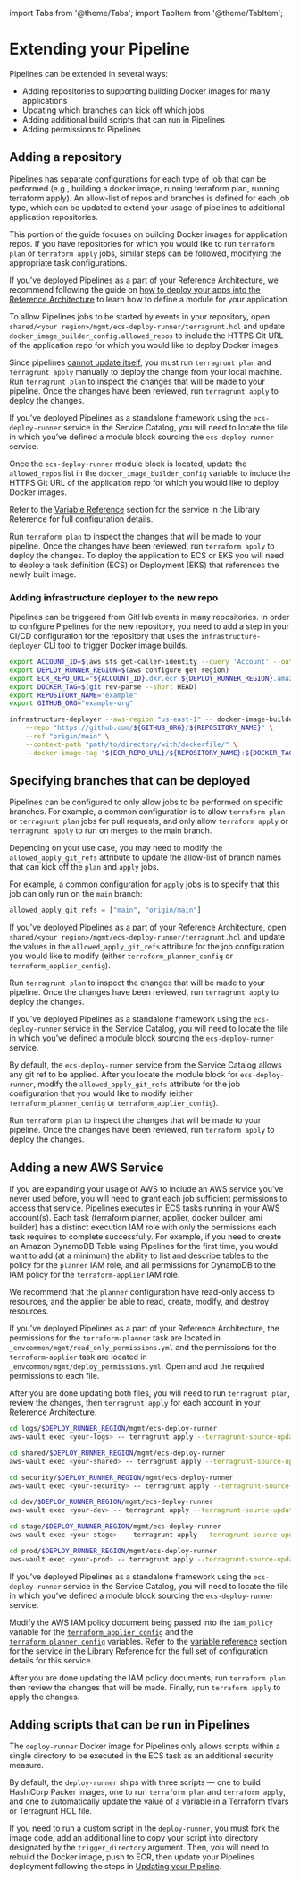 import Tabs from '@theme/Tabs';
import TabItem from '@theme/TabItem';

# Extending your Pipeline

Pipelines can be extended in several ways:
- Adding repositories to supporting building Docker images for many applications
- Updating which branches can kick off which jobs
- Adding additional build scripts that can run in Pipelines
- Adding permissions to Pipelines


## Adding a repository

Pipelines has separate configurations for each type of job that can be performed (e.g., building a docker image, running terraform plan, running terraform apply). An allow-list of repos and branches is defined for each job type, which can be updated to extend your usage of pipelines to additional application repositories.

This portion of the guide focuses on building Docker images for application repos. If you have repositories for which you would like to run `terraform plan` or `terraform apply` jobs, similar steps can be followed, modifying the appropriate task configurations.

<Tabs groupId="deployment-type">
<TabItem value="RefArch" label="RefArch" default>

If you’ve deployed Pipelines as a part of your Reference Architecture, we recommend following the guide on [how to deploy your apps into the Reference Architecture](../../refarch/usage/maintain-your-refarch//deploying-your-apps.md) to learn how to define a module for your application.

To allow Pipelines jobs to be started by events in your repository, open `shared/<your region>/mgmt/ecs-deploy-runner/terragrunt.hcl` and update `docker_image_builder_config.allowed_repos` to include the HTTPS Git URL of the application repo for which you would like to deploy Docker images.

Since pipelines [cannot update itself](./updating.md), you must run `terragrunt plan` and `terragrunt apply` manually to deploy the change from your local machine. Run `terragrunt plan` to inspect the changes that will be made to your pipeline. Once the changes have been reviewed, run `terragrunt apply` to deploy the changes.

</TabItem>
<TabItem value="Standalone" label="Standalone">

If you’ve deployed Pipelines as a standalone framework using the `ecs-deploy-runner` service in the Service Catalog, you will need to locate the file in which you’ve defined a module block sourcing the `ecs-deploy-runner` service.

Once the `ecs-deploy-runner` module block is located, update the `allowed_repos` list in the `docker_image_builder_config` variable to include the HTTPS Git URL of the application repo for which you would like to deploy Docker images.

Refer to the [Variable Reference](../../reference/services/ci-cd-pipeline/ecs-deploy-runner#reference) section for the service in the Library Reference for full configuration details.

Run `terraform plan` to inspect the changes that will be made to your pipeline. Once the changes have been reviewed, run `terraform apply` to deploy the changes. To deploy the application to ECS or EKS you will need to deploy a task definition (ECS) or Deployment (EKS) that references the newly built image.
</TabItem>
</Tabs>

### Adding infrastructure deployer to the new repo

Pipelines can be triggered from GitHub events in many repositories. In order to configure Pipelines for the new repository, you need to add a step in your CI/CD configuration for the repository that uses the `infrastructure-deployer` CLI tool to trigger Docker image builds.

```bash
export ACCOUNT_ID=$(aws sts get-caller-identity --query 'Account' --output text)
export DEPLOY_RUNNER_REGION=$(aws configure get region)
export ECR_REPO_URL="${ACCOUNT_ID}.dkr.ecr.${DEPLOY_RUNNER_REGION}.amazonaws.com"
export DOCKER_TAG=$(git rev-parse --short HEAD)
export REPOSITORY_NAME="example"
export GITHUB_ORG="example-org"

infrastructure-deployer --aws-region "us-east-1" -- docker-image-builder build-docker-image \
    --repo "https://github.com/${GITHUB_ORG}/${REPOSITORY_NAME}" \
    --ref "origin/main" \
    --context-path "path/to/directory/with/dockerfile/" \
    --docker-image-tag "${ECR_REPO_URL}/${REPOSITORY_NAME}:${DOCKER_TAG}" \
```

## Specifying branches that can be deployed

Pipelines can be configured to only allow jobs to be performed on specific branches. For example, a common configuration is to allow `terraform plan` or `terragrunt plan` jobs for pull requests, and only allow `terraform apply` or `terragrunt apply` to run on merges to the main branch.

Depending on your use case, you may need to modify the `allowed_apply_git_refs` attribute to update the allow-list of branch names that can kick off the `plan` and `apply` jobs.

For example, a common configuration for `apply` jobs is to specify that this job can only run on the `main` branch:
```tf
allowed_apply_git_refs = ["main", "origin/main"]
```

<Tabs groupId="deployment-type">
<TabItem value="RefArch" label="RefArch" default>

If you’ve deployed Pipelines as a part of your Reference Architecture, open `shared/<your region>/mgmt/ecs-deploy-runner/terragrunt.hcl` and update the values in the `allowed_apply_git_refs` attribute for the job configuration you would like to modify (either `terraform_planner_config` or `terraform_applier_config`).

Run `terragrunt plan` to inspect the changes that will be made to your pipeline. Once the changes have been reviewed, run `terragrunt apply` to deploy the changes.

</TabItem>
<TabItem value="Standalone" label="Standalone">

If you’ve deployed Pipelines as a standalone framework using the `ecs-deploy-runner` service in the Service Catalog, you will need to locate the file in which you’ve defined a module block sourcing the `ecs-deploy-runner` service.

By default, the `ecs-deploy-runner` service from the Service Catalog allows any git ref to be applied. After you locate the module block for `ecs-deploy-runner`, modify the `allowed_apply_git_refs` attribute for the job configuration that you would like to modify (either `terraform_planner_config` or `terraform_applier_config`).

Run `terraform plan` to inspect the changes that will be made to your pipeline. Once the changes have been reviewed, run `terraform apply` to deploy the changes.
</TabItem>
</Tabs>

## Adding a new AWS Service

If you are expanding your usage of AWS to include an AWS service you’ve never used before, you will need to grant each job sufficient permissions to access that service. Pipelines executes in ECS tasks running in your AWS account(s). Each task (terraform planner, applier, docker builder, ami builder) has a distinct execution IAM role with only the permissions each task requires to complete successfully. For example, if you need to create an Amazon DynamoDB Table using Pipelines for the first time, you would want to add (at a minimum) the ability to list and describe tables to the policy for the `planner` IAM role, and all permissions for DynamoDB to the IAM policy for the `terraform-applier` IAM role.

We recommend that the `planner` configuration have read-only access to resources, and the applier be able to read, create, modify, and destroy resources.

<Tabs groupId="deployment-type">
<TabItem value="RefArch" label="RefArch" default>

If you’ve deployed Pipelines as a part of your Reference Architecture, the permissions for the `terraform-planner` task are located in `_envcommon/mgmt/read_only_permissions.yml` and the permissions for the `terraform-applier` task are located in `_envcommon/mgmt/deploy_permissions.yml`. Open and add the required permissions to each file.

After you are done updating both files, you will need to run `terragrunt plan`, review the changes, then `terragrunt apply` for each account in your Reference Architecture.
```bash
cd logs/$DEPLOY_RUNNER_REGION/mgmt/ecs-deploy-runner
aws-vault exec <your-logs> -- terragrunt apply --terragrunt-source-update -auto-approve

cd shared/$DEPLOY_RUNNER_REGION/mgmt/ecs-deploy-runner
aws-vault exec <your-shared> -- terragrunt apply --terragrunt-source-update -auto-approve

cd security/$DEPLOY_RUNNER_REGION/mgmt/ecs-deploy-runner
aws-vault exec <your-security> -- terragrunt apply --terragrunt-source-update -auto-approve

cd dev/$DEPLOY_RUNNER_REGION/mgmt/ecs-deploy-runner
aws-vault exec <your-dev> -- terragrunt apply --terragrunt-source-update -auto-approve

cd stage/$DEPLOY_RUNNER_REGION/mgmt/ecs-deploy-runner
aws-vault exec <your-stage> -- terragrunt apply --terragrunt-source-update -auto-approve

cd prod/$DEPLOY_RUNNER_REGION/mgmt/ecs-deploy-runner
aws-vault exec <your-prod> -- terragrunt apply --terragrunt-source-update -auto-approve
```
</TabItem>
<TabItem value="Standalone" label="Standalone">

If you’ve deployed Pipelines as a standalone framework using the `ecs-deploy-runner` service in the Service Catalog, you will need to locate the file in which you’ve defined a module block sourcing the `ecs-deploy-runner` service.

Modify the AWS IAM policy document being passed into the `iam_policy` variable for the [`terraform_applier_config`](../../reference/services/ci-cd-pipeline/ecs-deploy-runner#terraform_applier_config) and the [`terraform_planner_config`](../../reference/services/ci-cd-pipeline/ecs-deploy-runner#terraform_planner_config) variables. Refer to the [variable reference](../../reference/services/ci-cd-pipeline/ecs-deploy-runner#reference) section for the service in the Library Reference for the full set of configuration details for this service.

After you are done updating the IAM policy documents, run `terraform plan` then review the changes that will be made. Finally, run `terraform apply` to apply the changes.
</TabItem>
</Tabs>

## Adding scripts that can be run in Pipelines

The `deploy-runner` Docker image for Pipelines only allows scripts within a single directory to be executed in the ECS task as an additional security measure.

By default, the `deploy-runner` ships with three scripts — one to build HashiCorp Packer images, one to run `terraform plan` and `terraform apply`, and one to automatically update the value of a variable in a Terraform tfvars or Terragrunt HCL file.

If you need to run a custom script in the `deploy-runner`, you must fork the image code, add an additional line to copy your script into directory designated by the `trigger_directory` argument. Then, you will need to rebuild the Docker image, push to ECR, then update your Pipelines deployment following the steps in [Updating your Pipeline](./updating.md).
